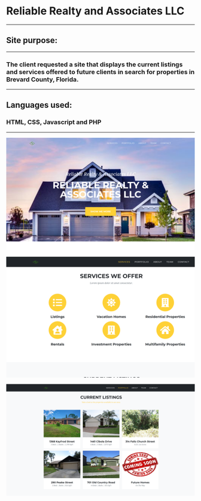 # Reliable Realty and Associates LLC
****************************************************
## Site purpose:
**********************************************
### The client requested a site that displays the current listings and services offered to future clients in search for properties in Brevard County, Florida.

****************************************

## Languages used:

### HTML, CSS, Javascript and PHP
****

![](picture-1.png)

![](picture-2.png)

![](picture-3.png)

